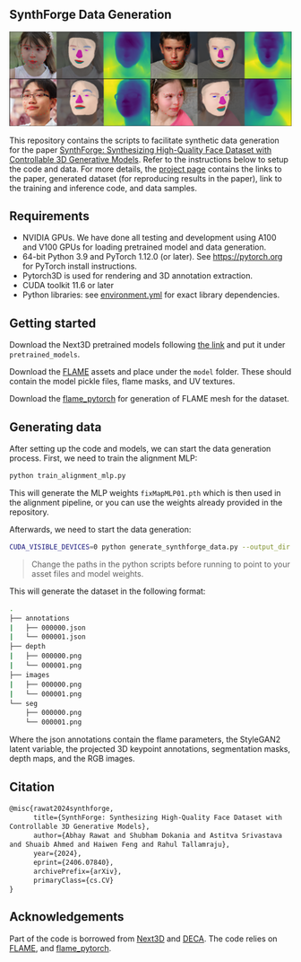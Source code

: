 ## SynthForge Data Generation

![Teaser image](./docs/banner_new.png)

This repository contains the scripts to facilitate synthetic data generation for the paper [SynthForge: Synthesizing High-Quality Face Dataset with Controllable 3D Generative Models](https://arxiv.org/abs/2406.07840v1). Refer to the instructions below to setup the code and data. For more details, the [project page](https://synth-forge.github.io/) contains the links to the paper, generated dataset (for reproducing results in the paper), link to the training and inference code, and data samples.

## Requirements

* NVIDIA GPUs. We have done all testing and development using A100 and V100 GPUs for loading pretrained model and data generation.
* 64-bit Python 3.9 and PyTorch 1.12.0 (or later). See https://pytorch.org for PyTorch install instructions.
* Pytorch3D is used for rendering and 3D annotation extraction.
* CUDA toolkit 11.6 or later
* Python libraries: see [environment.yml](./environment.yml) for exact library dependencies.  

## Getting started

Download the Next3D pretrained models following [the link](https://drive.google.com/drive/folders/1rbR5ZJ6LQYUSd5J5BkoVYNon_-Lb7KsZ?usp=share_link) and put it under `pretrained_models`. 

Download the [FLAME](https://flame.is.tue.mpg.de/) assets and place under the `model` folder. These should contain the model pickle files, flame masks, and UV textures.

Download the [flame_pytorch](https://github.com/soubhiksanyal/FLAME_PyTorch) for generation of FLAME mesh for the dataset.



## Generating data

After setting up the code and models, we can start the data generation process. First, we need to train the alignment MLP:

```.bash
python train_alignment_mlp.py
```

This will generate the MLP weights `fixMapMLP01.pth` which is then used in the alignment pipeline, or you can use the weights already provided in the repository.

Afterwards, we need to start the data generation:

```.bash
CUDA_VISIBLE_DEVICES=0 python generate_synthforge_data.py --output_dir <path to dataset> --num_images <Number of images to dump>
```

> Change the paths in the python scripts before running to point to your asset files and model weights.

This will generate the dataset in the following format:

```.bash
.
├── annotations
|   ├── 000000.json
|   └── 000001.json
├── depth
|   ├── 000000.png
|   └── 000001.png
├── images
|   ├── 000000.png
|   └── 000001.png
└── seg
    ├── 000000.png
    └── 000001.png
```
Where the json annotations contain the flame parameters, the StyleGAN2 latent variable, the projected 3D keypoint annotations, segmentation masks, depth maps, and the RGB images.


## Citation

```
@misc{rawat2024synthforge,
      title={SynthForge: Synthesizing High-Quality Face Dataset with Controllable 3D Generative Models}, 
      author={Abhay Rawat and Shubham Dokania and Astitva Srivastava and Shuaib Ahmed and Haiwen Feng and Rahul Tallamraju},
      year={2024},
      eprint={2406.07840},
      archivePrefix={arXiv},
      primaryClass={cs.CV}
}
```

## Acknowledgements

Part of the code is borrowed from [Next3D](https://github.com/MrTornado24/Next3D) and [DECA](https://github.com/yfeng95/DECA). The code relies on [FLAME](https://flame.is.tue.mpg.de/), and [flame_pytorch](https://github.com/soubhiksanyal/FLAME_PyTorch).